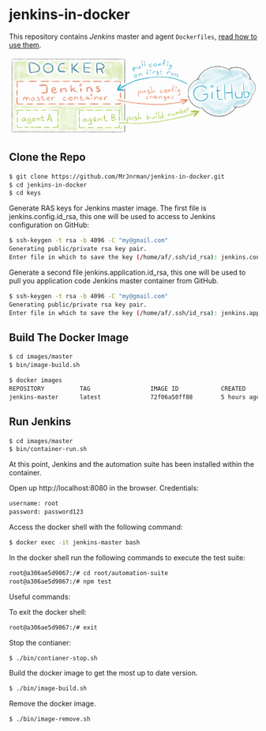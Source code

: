 # jenkins-in-docker

This repository contains _Jenkins_ master and agent `Dockerfiles`, [read how to use them](http://antonfisher.com/posts/2017/01/16/run-jenkins-in-docker-container-with-persistent-configuration/).

![Jenkins + Docker + gitHub](https://raw.githubusercontent.com/antonfisher/antonfisher.github.io/master/images/posts/8-run-jenkins-in-docker-container-with-persistent-configuration/run-jenkins-in-docker-container-with-persistent-configuration-logo.png)

## Clone the Repo
```sh
$ git clone https://github.com/MrJnrman/jenkins-in-docker.git
$ cd jenkins-in-docker
$ cd keys
```

Generate RAS keys for Jenkins master image. The first file is jenkins.config.id_rsa, this one will be used to access to Jenkins configuration on GitHub:
```sh
$ ssh-keygen -t rsa -b 4096 -C "my@gmail.com"
Generating public/private rsa key pair.
Enter file in which to save the key (/home/af/.ssh/id_rsa): jenkins.config.id_rsa
```
Generate a second file jenkins.application.id_rsa, this one will be used to pull you application code Jenkins master container from GitHub.
```sh
$ ssh-keygen -t rsa -b 4096 -C "my@gmail.com"
Generating public/private rsa key pair.
Enter file in which to save the key (/home/af/.ssh/id_rsa): jenkins.application.id_rsa
```

## Build The Docker Image
```sh
$ cd images/master
$ bin/image-build.sh
```

```sh
$ docker images
REPOSITORY          TAG                 IMAGE ID            CREATED             SIZE
jenkins-master      latest              72f06a50ff88        5 hours ago         1.09GB
```

## Run Jenkins
```sh
$ cd images/master
$ bin/container-run.sh
```

At this point, Jenkins and the automation suite has been installed within the container.

Open up http://localhost:8080 in the browser.
Credentials:
``` sh
username: root
password: password123
```

Access the docker shell with the following command:
```sh
$ docker exec -it jenkins-master bash
```

In the docker shell run the following commands to execute the test suite:
```sh
root@a306ae5d9067:/# cd root/automation-suite
root@a306ae5d9067:/# npm test
```

Useful commands:

To exit the docker shell:
```sh
root@a306ae5d9067:/# exit
```

Stop the contianer:
```sh
$ ./bin/contianer-stop.sh
```

Build the docker image to get the most up to date version.
```sh
$ ./bin/image-build.sh
```

Remove the docker image.
```sh
$ ./bin/image-remove.sh 
```